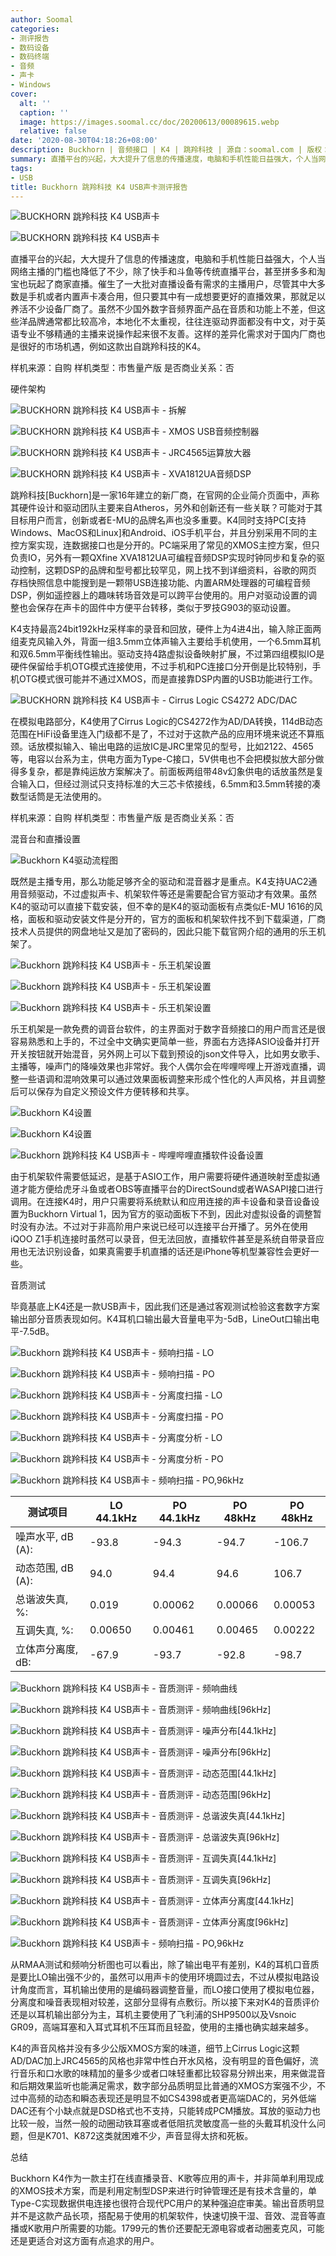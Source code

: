 ```yaml
---
author: Soomal
categories:
- 测评报告
- 数码设备
- 数码终端
- 音频
- 声卡
- Windows
cover:
  alt: ''
  caption: ''
  image: https://images.soomal.cc/doc/20200613/00089615.webp
  relative: false
date: '2020-08-30T04:18:26+08:00'
description: Buckhorn | 音频接口 | K4 | 跳羚科技 | 源自：soomal.com | 版权：原创 |  平均/总评分：09.71/136
summary: 直播平台的兴起，大大提升了信息的传播速度，电脑和手机性能日益强大，个人当网络主播的门槛也降低了不少，除了快手和斗鱼等传统直播平台，甚至拼多多和淘宝也玩起了商家直播。这对于国内厂商也是很好的市场机遇，例如这款出自跳羚科技的K4。
tags:
- USB
title: Buckhorn 跳羚科技 K4 USB声卡测评报告
---
```


![BUCKHORN 跳羚科技 K4 USB声卡](https://images.soomal.cc/doc/20200613/00089613_01.webp)



![BUCKHORN 跳羚科技 K4 USB声卡](https://images.soomal.cc/doc/20200613/00089614_01.webp)



直播平台的兴起，大大提升了信息的传播速度，电脑和手机性能日益强大，个人当网络主播的门槛也降低了不少，除了快手和斗鱼等传统直播平台，甚至拼多多和淘宝也玩起了商家直播。催生了一大批对直播设备有需求的主播用户，尽管其中大多数是手机或者内置声卡凑合用，但只要其中有一成想要更好的直播效果，那就足以养活不少设备厂商了。虽然不少国外数字音频界面产品在音质和功能上不差，但这些洋品牌通常都比较高冷，本地化不太重视，往往连驱动界面都没有中文，对于英语专业不够精通的主播来说操作起来很不友善。这样的差异化需求对于国内厂商也是很好的市场机遇，例如这款出自跳羚科技的K4。



样机来源：自购
样机类型：市售量产版
是否商业关系：否



硬件架构



![BUCKHORN 跳羚科技 K4 USB声卡 - 拆解](https://images.soomal.cc/doc/20200613/00089633_01.webp)



![BUCKHORN 跳羚科技 K4 USB声卡 - XMOS USB音频控制器](https://images.soomal.cc/doc/20200613/00089631_01.webp)



![BUCKHORN 跳羚科技 K4 USB声卡 - JRC4565运算放大器](https://images.soomal.cc/doc/20200613/00089635_01.webp)



![BUCKHORN 跳羚科技 K4 USB声卡 - XVA1812UA音频DSP](https://images.soomal.cc/doc/20200613/00089637_01.webp)



跳羚科技[Buckhorn]是一家16年建立的新厂商，在官网的企业简介页面中，声称其硬件设计和驱动团队主要来自Atheros，另外和创新还有一些关联？可能对于其目标用户而言，创新或者E-MU的品牌名声也没多重要。K4同时支持PC[支持Windows、MacOS和Linux]和Android、iOS手机平台，并且分别采用不同的主控方案实现，连数据接口也是分开的。PC端采用了常见的XMOS主控方案，但只负责IO，另外有一颗QXfine XVA1812UA可编程音频DSP实现时钟同步和复杂的驱动控制，这颗DSP的品牌和型号都比较罕见，网上找不到详细资料，谷歌的网页存档快照信息中能搜到是一颗带USB连接功能、内置ARM处理器的可编程音频DSP，例如遥控器上的趣味转场音效是可以跨平台使用的。用户对驱动设置的调整也会保存在声卡的固件中方便平台转移，类似于罗技G903的驱动设置。



K4支持最高24bit192kHz采样率的录音和回放，硬件上为4进4出，输入除正面两组麦克风输入外，背面一组3.5mm立体声输入主要给手机使用，一个6.5mm耳机和双6.5mm平衡线性输出。驱动支持4路虚拟设备映射扩展，不过第四组模拟IO是硬件保留给手机OTG模式连接使用，不过手机和PC连接口分开倒是比较特别，手机OTG模式很可能并不通过XMOS，而是直接靠DSP内置的USB功能进行工作。



![BUCKHORN 跳羚科技 K4 USB声卡 - Cirrus Logic CS4272 ADC/DAC](https://images.soomal.cc/doc/20200613/00089638.webp)



在模拟电路部分，K4使用了Cirrus Logic的CS4272作为AD/DA转换，114dB动态范围在HiFi设备里连入门级都不是了，不过对于这款产品的应用环境来说还不算瓶颈。话放模拟输入、输出电路的运放IC是JRC里常见的型号，比如2122、4565等，电容以台系为主，供电方面为Type-C接口，5V供电也不会把模拟放大部分做得多复杂，都是靠纯运放方案解决了。前面板两组带48v幻象供电的话放虽然是复合输入口，但经过测试只支持标准的大三芯卡侬接线，6.5mm和3.5mm转接的凑数型话筒是无法使用的。



样机来源：自购
样机类型：市售量产版
是否商业关系：否



混音台和直播设置



![Buckhorn K4驱动流程图](https://images.soomal.cc/doc/20200830/00090914.webp)



既然是主播专用，那么功能足够齐全的驱动和混音器才是重点。K4支持UAC2通用音频驱动，不过虚拟声卡、机架软件等还是需要配合官方驱动才有效果。虽然K4的驱动可以直接下载安装，但不幸的是K4的驱动面板有点类似E-MU 1616的风格，面板和驱动安装文件是分开的，官方的面板和机架软件找不到下载渠道，厂商技术人员提供的网盘地址又是加了密码的，因此只能下载官网介绍的通用的乐王机架了。



![Buckhorn 跳羚科技 K4 USB声卡 - 乐王机架设置](https://images.soomal.cc/doc/20200830/00090917_01.webp)



![Buckhorn 跳羚科技 K4 USB声卡 - 乐王机架设置](https://images.soomal.cc/doc/20200830/00090918_01.webp)



![Buckhorn 跳羚科技 K4 USB声卡 - 乐王机架设置](https://images.soomal.cc/doc/20200830/00090919_01.webp)



乐王机架是一款免费的调音台软件，的主界面对于数字音频接口的用户而言还是很容易熟悉和上手的，不过全中文确实更简单一些，界面右方选择ASIO设备并打开开关按钮就开始混音，另外网上可以下载到预设的json文件导入，比如男女歌手、主播等，噪声门的降噪效果也非常好。我个人偶尔会在哔哩哔哩上开游戏直播，调整一些语调和混响效果可以通过效果面板调整来形成个性化的人声风格，并且调整后可以保存为自定义预设文件方便转移和共享。



![Buckhorn K4设置](https://images.soomal.cc/doc/20200830/00090915_01.webp)



![Buckhorn K4设置](https://images.soomal.cc/doc/20200830/00090916_01.webp)



![Buckhorn 跳羚科技 K4 USB声卡 - 哔哩哔哩直播软件设备设置](https://images.soomal.cc/doc/20200830/00090939.webp)



由于机架软件需要低延迟，是基于ASIO工作，用户需要将硬件通道映射至虚拟通道才能方便给虎牙斗鱼或者OBS等直播平台的DirectSound或者WASAPI接口进行调用。在连接K4时，用户只需要将系统默认和应用连接的声卡设备和录音设备设置为Buckhorn Virtual 1，因为官方的驱动面板下不到，因此对虚拟设备的调整暂时没有办法。不过对于非高阶用户来说已经可以连接平台开播了。另外在使用iQOO Z1手机连接时虽然可以录音，但无法回放，直播软件甚至是系统自带录音应用也无法识别设备，如果真需要手机直播的话还是iPhone等机型兼容性会更好一些。



音质测试



毕竟基底上K4还是一款USB声卡，因此我们还是通过客观测试检验这套数字方案输出部分音质表现如何。K4耳机口输出最大音量电平为-5dB，LineOut口输出电平-7.5dB。



![Buckhorn 跳羚科技 K4 USB声卡 - 频响扫描 - LO](https://images.soomal.cc/doc/20200830/00090920_01.webp)



![Buckhorn 跳羚科技 K4 USB声卡 - 频响扫描 - PO](https://images.soomal.cc/doc/20200830/00090921_01.webp)



![Buckhorn 跳羚科技 K4 USB声卡 - 分离度扫描 - LO](https://images.soomal.cc/doc/20200830/00090922_01.webp)



![Buckhorn 跳羚科技 K4 USB声卡 - 分离度扫描 - PO](https://images.soomal.cc/doc/20200830/00090923_01.webp)



![Buckhorn 跳羚科技 K4 USB声卡 - 分离度分析 - LO](https://images.soomal.cc/doc/20200830/00090924_01.webp)



![Buckhorn 跳羚科技 K4 USB声卡 - 分离度分析 - PO](https://images.soomal.cc/doc/20200830/00090925_01.webp)



![Buckhorn 跳羚科技 K4 USB声卡 - 频响扫描 - PO,96kHz](https://images.soomal.cc/doc/20200830/00090926.webp)



| 测试项目 | LO 44.1kHz | PO 44.1kHz | PO 48kHz | PO 48kHz |
| --- | --- | --- | --- | --- |
| 噪声水平, dB (A): | -93.8 | -94.3 | -94.7 | -106.7 |
| 动态范围, dB (A): | 94.0 | 94.4 | 94.6 | 106.7 |
| 总谐波失真, %: | 0.019 | 0.00062 | 0.00066 | 0.00053 |
| 互调失真, %: | 0.00650 | 0.00461 | 0.00465 | 0.00222 |
| 立体声分离度, dB: | -67.9 | -93.7 | -92.8 | -98.7 |



![Buckhorn 跳羚科技 K4 USB声卡 - 音质测评 - 频响曲线](https://images.soomal.cc/doc/20200830/00090927_01.webp)



![Buckhorn 跳羚科技 K4 USB声卡 - 音质测评 - 频响曲线[96kHz]](https://images.soomal.cc/doc/20200830/00090928_01.webp)



![Buckhorn 跳羚科技 K4 USB声卡 - 音质测评 - 噪声分布[44.1kHz]](https://images.soomal.cc/doc/20200830/00090929_01.webp)



![Buckhorn 跳羚科技 K4 USB声卡 - 音质测评 - 噪声分布[96kHz]](https://images.soomal.cc/doc/20200830/00090930_01.webp)



![Buckhorn 跳羚科技 K4 USB声卡 - 音质测评 - 动态范围[44.1kHz]](https://images.soomal.cc/doc/20200830/00090931_01.webp)



![Buckhorn 跳羚科技 K4 USB声卡 - 音质测评 - 动态范围[96kHz]](https://images.soomal.cc/doc/20200830/00090932_01.webp)



![Buckhorn 跳羚科技 K4 USB声卡 - 音质测评 - 总谐波失真[44.1kHz]](https://images.soomal.cc/doc/20200830/00090933_01.webp)



![Buckhorn 跳羚科技 K4 USB声卡 - 音质测评 - 总谐波失真[96kHz]](https://images.soomal.cc/doc/20200830/00090934_01.webp)



![Buckhorn 跳羚科技 K4 USB声卡 - 音质测评 - 互调失真[44.1kHz]](https://images.soomal.cc/doc/20200830/00090935_01.webp)



![Buckhorn 跳羚科技 K4 USB声卡 - 音质测评 - 互调失真[96kHz]](https://images.soomal.cc/doc/20200830/00090936_01.webp)



![Buckhorn 跳羚科技 K4 USB声卡 - 音质测评 - 立体声分离度[44.1kHz]](https://images.soomal.cc/doc/20200830/00090937_01.webp)



![Buckhorn 跳羚科技 K4 USB声卡 - 音质测评 - 立体声分离度[96kHz]](https://images.soomal.cc/doc/20200830/00090938_01.webp)



![Buckhorn 跳羚科技 K4 USB声卡 - 频响扫描 - PO,96kHz](https://images.soomal.cc/doc/20200830/00090926.webp)



从RMAA测试和频响分析图也可以看出，除了输出电平有差别，K4的耳机口音质是要比LO输出强不少的，虽然可以用声卡的使用环境圆过去，不过从模拟电路设计角度而言，耳机输出使用的是编码器调整音量，而LO接口使用了模拟电位器，分离度和噪音表现相对较差，这部分显得有点敷衍。所以接下来对K4的音质评价还是以耳机输出部分为主，耳机主要使用了飞利浦的SHP9500以及Vsnoic GR09，高端耳塞和入耳式耳机不压耳而且轻盈，使用的主播也确实越来越多。



K4的声音风格并没有多少公版XMOS方案的味道，细节上Cirrus Logic这颗AD/DAC加上JRC4565的风格也非常中性白开水风格，没有明显的音色偏好，流行音乐和口水歌的味精加的量多少或者口味轻重都比较容易分辨出来，用来做混音和后期效果监听也能满足需求，数字部分品质明显比普通的XMOS方案强不少，不过中高频的动态和瞬态表现还是明显不如CS4398或者更高端DAC的，另外低端DAC还有个小缺点就是DSD格式也不支持，只能转成PCM播放。耳放的驱动力也比较一般，当然一般的动圈动铁耳塞或者低阻抗灵敏度高一些的头戴耳机没什么问题，但是K701、K872这类就困难不少，声音显得太挤和死板。



总结



Buckhorn K4作为一款主打在线直播录音、K歌等应用的声卡，并非简单利用现成的XMOS技术方案，而是利用定制型DSP来进行时钟管理还是有技术含量的，单Type-C实现数据供电连接也很符合现代PC用户的某种强迫症审美。输出音质明显并不是这款产品长项，搭配易于使用的机架软件，快速切换干湿、音效、混音等直播或K歌用户所需要的功能。1799元的售价还要配无源电容或者动圈麦克风，可能还是更适合对这方面有点追求的用户。